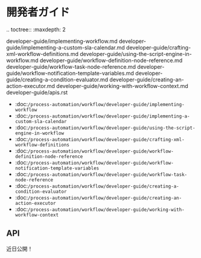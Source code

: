 開発者ガイド
===============

.. toctree:: :maxdepth: 2

   developer-guide/implementing-workflow.md developer-guide/implementing-a-custom-sla-calendar.md developer-guide/crafting-xml-workflow-definitions.md developer-guide/using-the-script-engine-in-workflow.md developer-guide/workflow-definition-node-reference.md developer-guide/workflow-task-node-reference.md developer-guide/workflow-notification-template-variables.md developer-guide/creating-a-condition-evaluator.md developer-guide/creating-an-action-executor.md developer-guide/working-with-workflow-context.md developer-guide/apis.rst

-  :doc:`/process-automation/workflow/developer-guide/implementing-workflow`
-  :doc:`/process-automation/workflow/developer-guide/implementing-a-custom-sla-calendar`
-  :doc:`/process-automation/workflow/developer-guide/using-the-script-engine-in-workflow`
-  :doc:`/process-automation/workflow/developer-guide/crafting-xml-workflow-definitions`
-  :doc:`/process-automation/workflow/developer-guide/workflow-definition-node-reference`
-  :doc:`/process-automation/workflow/developer-guide/workflow-notification-template-variables`
-  :doc:`/process-automation/workflow/developer-guide/workflow-task-node-reference`
-  :doc:`/process-automation/workflow/developer-guide/creating-a-condition-evaluator`
-  :doc:`/process-automation/workflow/developer-guide/creating-an-action-executor`
-  :doc:`/process-automation/workflow/developer-guide/working-with-workflow-context`

API
----

近日公開！
